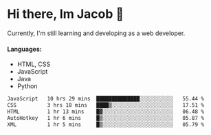 # Hi there, Im Jacob 👋
Currently, I'm still learning and developing as a web developer.

#### Languages:
- HTML, CSS
- JavaScript
- Java
- Python

<!--START_SECTION:waka-->

```txt
JavaScript   10 hrs 29 mins  ██████████████░░░░░░░░░░░   55.44 %
CSS          3 hrs 18 mins   ████▒░░░░░░░░░░░░░░░░░░░░   17.51 %
HTML         1 hr 13 mins    █▓░░░░░░░░░░░░░░░░░░░░░░░   06.48 %
AutoHotkey   1 hr 6 mins     █▒░░░░░░░░░░░░░░░░░░░░░░░   05.87 %
XML          1 hr 5 mins     █▒░░░░░░░░░░░░░░░░░░░░░░░   05.79 %
```

<!--END_SECTION:waka-->
